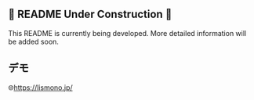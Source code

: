 ## 🚧 README Under Construction 🚧

This README is currently being developed. More detailed information will be added soon.

## デモ
🌐https://lismono.jp/
